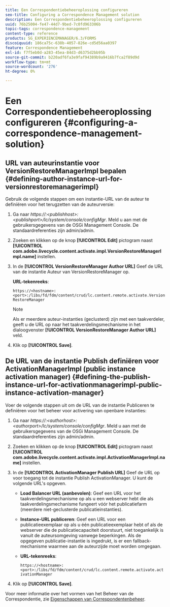 ```yaml
---
title: Een Correspondentiebeheeroplossing configureren
seo-title: Configuring a Correspondence Management solution
description: Een Correspondentiebeheeroplossing configureren
uuid: 76b25004-fe47-44d7-9bed-7c0fd963306b
topic-tags: correspondence-management
content-type: reference
products: SG_EXPERIENCEMANAGER/6.3/FORMS
discoiquuid: 186ca75c-638b-4057-826e-cd5d56aa0397
feature: Correspondence Management
exl-id: f7f5eb0d-a283-45ea-84d3-d6375d2bb95b
source-git-commit: b220adf6fa3e9faf94389b9a9416b7fca2f89d9d
workflow-type: tm+mt
source-wordcount: '276'
ht-degree: 0%

---
```


# Een Correspondentiebeheeroplossing configureren {#configuring-a-correspondence-management-solution}

## URL van auteurinstantie voor VersionRestoreManagerImpl bepalen {#defining-author-instance-url-for-versionrestoremanagerimpl}

Gebruik de volgende stappen om een instantie-URL van de auteur te definiëren voor het terugzetten van de auteurversie:

1. Ga naar *https://:&lt;publishhost>:&lt;publishport>/lc/system/console/configMgr*. Meld u aan met de gebruikersgegevens van de OSGi Management Console. De standaardreferenties zijn admin/admin.
1. Zoeken en klikken op de knop **[!UICONTROL Edit]** pictogram naast **[!UICONTROL com.adobe.livecycle.content.activate.impl.VersionRestoreManagerImpl.name]** instellen.
1. In de **[!UICONTROL VersionRestoreManager Author URL]** Geef de URL van de instantie Auteur van VersionRestoreManager op.

   **URL-tekenreeks**:

   `https://<hostname>:<port>:/libs/fd/fdm/content/crud/lc.content.remote.activate.VersionRestoreManager`

   >[!NOTE]
   >
   >Als er meerdere auteur-instanties (geclusterd) zijn met een taakverdeler, geeft u de URL op naar het taakverdelingsmechanisme in het dialoogvenster **[!UICONTROL VersionRestoreManager Author URL]** veld.

1. Klik op **[!UICONTROL Save]**.

## De URL van de instantie Publish definiëren voor ActivationManagerImpl (public instance activation manager) {#defining-the-publish-instance-url-for-activationmanagerimpl-public-instance-activation-manager}

Voer de volgende stappen uit om de URL van de instantie Publiceren te definiëren voor het beheer voor activering van openbare instanties:

1. Ga naar *https://:&lt;authorhost>:&lt;authorport>/lc/system/console/configMgr*. Meld u aan met de gebruikersgegevens van de OSGi Management Console. De standaardreferenties zijn admin/admin.
1. Zoeken en klikken op de knop **[!UICONTROL Edit]** pictogram naast **[!UICONTROL com.adobe.livecycle.content.activate.impl.ActivationManagerImpl.name]** instellen.
1. In de **[!UICONTROL ActivationManager Publish URL]** Geef de URL op voor toegang tot de instantie Publish ActivationManager. U kunt de volgende URL&#39;s opgeven.

   * **Load Balancer URL (aanbevolen)**: Geef een URL voor het taakverdelingsmechanisme op als u een webserver hebt die als taakverdelingsmechanisme fungeert vóór het publicatiefarm (meerdere niet-geclusterde publicatieinstanties).
   * **Instance-URL publiceren**: Geef een URL voor een publicatieexemplaar op als u één publicatieexemplaar hebt of als de webserver die de publicatiecapaciteit doorstuurt, niet toegankelijk is vanuit de auteursomgeving vanwege beperkingen. Als de opgegeven publicatie-instantie is ingedrukt, is er een fallback-mechanisme waarmee aan de auteurzijde moet worden omgegaan.
   * **URL-tekenreeks**:

      `https://<hostname>:<port>:/libs/fd/fdm/content/crud/lc.content.remote.activate.activationManager`

1. Klik op **[!UICONTROL Save]**.

Voor meer informatie over het vormen van het Beheer van de Correspondentie, zie [Eigenschappen van Correspondentenbeheer](https://helpx.adobe.com/aem-forms/6-2/cm-configuration-properties.html).

